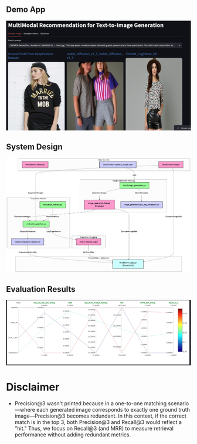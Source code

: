 ## Demo App
![visualization_app](README_files/demo.png)

## System Design
![System Design](README_files/Sys_design.png)

## Evaluation Results
![evaluation_results](README_files/Evaluation_Results.png)

# Disclaimer
- Precision@3 wasn't printed because in a one-to-one matching scenario—where each generated image corresponds to exactly one ground truth image—Precision@3 becomes redundant. In this context, if the correct match is in the top 3, both Precision@3 and Recall@3 would reflect a "hit." Thus, we focus on Recall@3 (and MRR) to measure retrieval performance without adding redundant metrics.